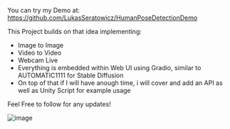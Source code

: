 You can try my Demo at:
https://github.com/LukasSeratowicz/HumanPoseDetectionDemo

This Project builds on that idea implementing:
- Image to Image
- Video to Video
- Webcam Live
- Everything is embedded within Web UI using Gradio, similar to AUTOMATIC1111 for Stable Diffusion
- On top of that if I will have anough time, i will cover and add an API as well as Unity Script for example usage

Feel Free to follow for any updates!

![image](https://github.com/LukasSeratowicz/HumanPoseDetection/assets/127187274/354a7acd-654e-4c80-aa8f-7bcb1f98d75b)
